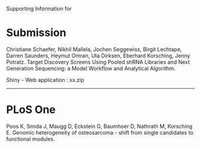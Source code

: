 Supporting Information for

# Submission
Christiane Schaefer, Nikhil Mallela, Jochen Seggewiss, Birgit Lechtape, Darren Saunders, Heymut Omran, Uta Dirksen, Eberhard Korsching, Jenny Potratz.
Target Discovery Screens Using Pooled shRNA Libraries and Next Generation Sequencing: a Model Workflow and Analytical Algorithm.

Shiny - Web application : xx.zip

---

# PLoS One
Poos K, Smida J, Maugg D, Eckstein G, Baumhoer D, Nathrath M, Korsching E.
Genomic heterogeneity of osteosarcoma - shift from single candidates to functional modules.
